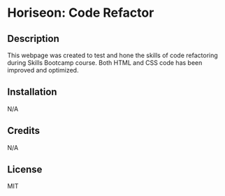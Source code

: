 # Horiseon: Code Refactor

## Description
 
This webpage was created to test and hone the skills of code refactoring during Skills Bootcamp course. Both HTML and CSS code has been improved and optimized. 

## Installation

N/A

## Credits

N/A

## License

MIT